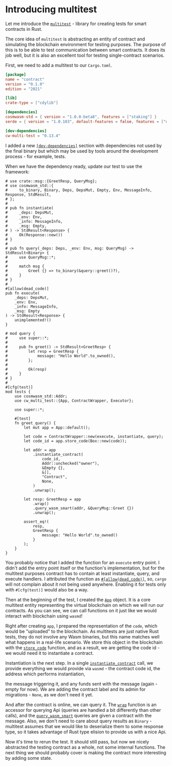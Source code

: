 # Introducing multitest

Let me introduce the [`multitest`](https://crates.io/crates/cw-multi-test) -
library for creating tests for smart contracts in Rust.

The core idea of `multitest` is abstracting an entity of contract and
simulating the blockchain environment for testing purposes. The purpose of this
is to be able to test communication between smart contracts. It does its job
well, but it is also an excellent tool for testing single-contract scenarios.

First, we need to add a multitest to our `Cargo.toml`.

```toml
[package]
name = "contract"
version = "0.1.0"
edition = "2021"

[lib]
crate-type = ["cdylib"]

[dependencies]
cosmwasm-std = { version = "1.0.0-beta8", features = ["staking"] }
serde = { version = "1.0.103", default-features = false, features = ["derive"] }

[dev-dependencies]
cw-multi-test = "0.13.4"
```

I added a new
[`[dev-dependencies]`](https://doc.rust-lang.org/cargo/reference/specifying-dependencies.html#development-dependencies)
section with dependencies not used by the final binary
but which may be used by tools around the development process - for example, tests.

When we have the dependency ready, update our test to use the framework:

```rust,noplayground
# use crate::msg::{GreetResp, QueryMsg};
# use cosmwasm_std::{
#     to_binary, Binary, Deps, DepsMut, Empty, Env, MessageInfo, Response, StdResult,
# };
# 
# pub fn instantiate(
#     _deps: DepsMut,
#     _env: Env,
#     _info: MessageInfo,
#     _msg: Empty,
# ) -> StdResult<Response> {
#     Ok(Response::new())
# }
# 
# pub fn query(_deps: Deps, _env: Env, msg: QueryMsg) -> StdResult<Binary> {
#     use QueryMsg::*;
# 
#     match msg {
#         Greet {} => to_binary(&query::greet()?),
#     }
# }
# 
#[allow(dead_code)]
pub fn execute(
    _deps: DepsMut,
    _env: Env,
    _info: MessageInfo,
    _msg: Empty
) -> StdResult<Response> {
    unimplemented!()
}

# mod query {
#     use super::*;
# 
#     pub fn greet() -> StdResult<GreetResp> {
#         let resp = GreetResp {
#             message: "Hello World".to_owned(),
#         };
# 
#         Ok(resp)
#     }
# }
# 
#[cfg(test)]
mod tests {
    use cosmwasm_std::Addr;
    use cw_multi_test::{App, ContractWrapper, Executor};

    use super::*;

    #[test]
    fn greet_query() {
        let mut app = App::default();

        let code = ContractWrapper::new(execute, instantiate, query);
        let code_id = app.store_code(Box::new(code));

        let addr = app
            .instantiate_contract(
                code_id,
                Addr::unchecked("owner"),
                &Empty {},
                &[],
                "Contract",
                None,
            )
            .unwrap();

        let resp: GreetResp = app
            .wrap()
            .query_wasm_smart(addr, &QueryMsg::Greet {})
            .unwrap();

        assert_eq!(
            resp,
            GreetResp {
                message: "Hello World".to_owned()
            }
        );
    }
}
```

You probably notice that I added the function for an `execute` entry point. I didn't add the entry point
itself or the function's implementation, but for the multitest purposes contract has to contain at least
instantiate, query, and execute handlers. I attributed the function as
[`#[allow(dead_code)]`](https://doc.rust-lang.org/reference/attributes/diagnostics.html#lint-check-attributes),
so, `cargo` will not complain about it not being used anywhere. Enabling it for tests only with `#[cfg(test)]`
would also be a way.

Then at the beginning of the test, I created the
[`App`](https://docs.rs/cw-multi-test/0.13.4/cw_multi_test/struct.App.html#)
object. It is a core multitest entity representing the virtual blockchain on
which we will run our contracts. As you can see, we can call functions on it
just like we would interact with blockchain using `wasmd`!

Right after creating `app`, I prepared the representation of the `code`, which
would be "uploaded" to the blockchain. As multitests are just native Rust
tests, they do not involve any Wasm binaries, but this name matches well what
happens in a real-life scenario. We store this object in the blockchain with
the [`store_code`](https://docs.rs/cw-multi-test/0.13.4/cw_multi_test/struct.App.html#method.store_code)
function, and as a result, we are getting the code id - we would need it to
instantiate a contract.

Instantiation is the next step. In a single
[`instantiate_contract`](https://docs.rs/cw-multi-test/0.13.4/cw_multi_test/trait.Executor.html#method.instantiate_contract)
call, we provide everything we would provide via `wasmd` - the contract code id, the address which performs instantiation,

the message triggering it, and any funds sent with the message (again - empty for now). We are adding the contract label
and its admin for migrations - `None`, as we don't need it yet.

And after the contract is online, we can query it. The
[`wrap`](https://docs.rs/cw-multi-test/0.13.4/cw_multi_test/struct.App.html?search=in#method.wrap) function is an accessor
for querying Api (queries are handled a bit differently than other calls), and the
[`query_wasm_smart`](https://docs.rs/cosmwasm-std/1.0.0/cosmwasm_std/struct.QuerierWrapper.html#method.query_wasm_smart)
queries are given a contract with the message. Also, we don't need to care about query results as `Binary` - multitest
assumes that we would like to deserialize them to some response type, so it takes advantage of Rust type elision to
provide us with a nice Api.

Now it's time to rerun the test. It should still pass, but now we nicely abstracted the testing contract as a whole,
not some internal functions. The next thing we should probably cover is making the contract more interesting
by adding some state.
